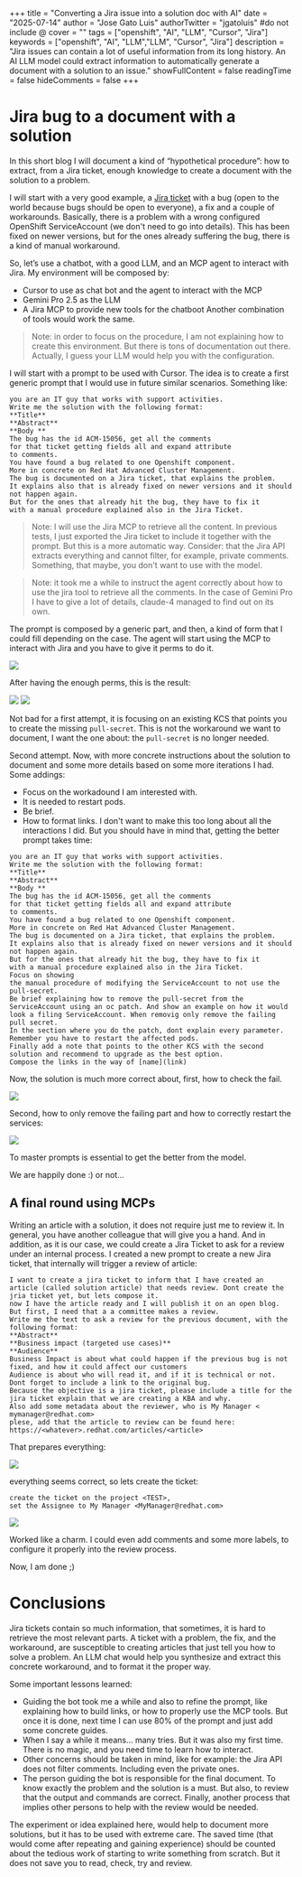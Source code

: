 +++
title = "Converting a Jira issue into a solution doc with AI"
date = "2025-07-14"
author = "Jose Gato Luis"
authorTwitter = "jgatoluis" #do not include @
cover = ""
tags = ["openshift", "AI", "LLM", "Cursor", "Jira"]
keywords = ["openshift", "AI", "LLM","LLM", "Cursor", "Jira"]
description = "Jira issues can contain a lot of useful information from its long history. An AI LLM model could extract information to automatically generate a document with a solution to an issue."
showFullContent = false
readingTime = false
hideComments = false
+++

# Jira bug to a document with a solution

In this short blog I will document a kind of “hypothetical procedure”: how to extract, from a Jira ticket, enough knowledge to create a document with the solution to a problem.

I will start with a very good example, a [Jira ticket](https://issues.redhat.com/browse/ACM-15056) with a bug (open to the world because bugs should be open to everyone), a fix and a couple of workarounds. Basically, there is a problem with a wrong configured OpenShift ServiceAccount (we don't need to go into details). This has been fixed on newer versions, but for the ones already suffering the bug, there is a kind of manual workaround. 

So, let’s use a chatbot, with a good LLM, and an MCP agent to interact with Jira. My environment will be composed by:
 * Cursor to use as  chat bot and the agent to interact with the MCP
 * Gemini Pro 2.5 as the LLM
 * A Jira MCP to provide new tools for the chatboot
Another combination of tools would work the same.

> Note: in order to focus on the procedure, I am not explaining how to create this environment. But there is tons of documentation out there. Actually, I guess your LLM would help you with the configuration.

I will start with a prompt to be used with Cursor. The idea is to create a first generic prompt that I would use in future similar scenarios. Something like:

```prompt
you are an IT guy that works with support activities.
Write me the solution with the following format:
**Title**
**Abstract**
**Body **
The bug has the id ACM-15056, get all the comments 
for that ticket getting fields all and expand attribute
to comments.
You have found a bug related to one Openshift component.
More in concrete on Red Hat Advanced Cluster Management.
The bug is documented on a Jira ticket, that explains the problem.
It explains also that is already fixed on newer versions and it should not happen again.
But for the ones that already hit the bug, they have to fix it
with a manual procedure explained also in the Jira Ticket.
```

> Note: I will use the Jira MCP to retrieve all the content. In previous tests, I just exported the Jira ticket to include it together with the prompt. But this is a more automatic way. Consider: that the Jira API extracts everything and cannot filter, for example, private comments. Something, that maybe, you don't want to use with the model.

> Note: it took me a while to instruct the agent correctly about how to use the jira tool to retrieve all the comments. In the case of Gemini Pro I have to give a lot of details, claude-4 managed to find out on its own.

The prompt is composed by a generic part, and then, a kind of form that I could fill depending on the case. The agent will start using the MCP to interact with Jira and you have to give it perms to do it.

![](assets/from_jira_to_solution_20250714124842738.png)

After having the enough perms, this is the result:

![](assets/from_jira_to_solution_20250714134133461.png)
![](assets/from_jira_to_solution_20250714134202370.png)

Not bad for a first attempt, it is focusing on an existing KCS that points you to create the missing `pull-secret`. This is not the workaround we want to document, I want the one about: the `pull-secret` is no longer needed.

Second attempt. Now, with more concrete instructions about the solution to document and some more details based on some more iterations I had. Some addings:
 * Focus on the workadound I am interested with.
 * It is needed to restart pods.
 * Be brief.
 * How to format links.
I don't want to make this too long about all the interactions I did. But you should have in mind that, getting the better prompt takes time:

```prompt
you are an IT guy that works with support activities.
Write me the solution with the following format:
**Title**
**Abstract**
**Body **
The bug has the id ACM-15056, get all the comments 
for that ticket getting fields all and expand attribute
to comments. 
You have found a bug related to one Openshift component.
More in concrete on Red Hat Advanced Cluster Management.
The bug is documented on a Jira ticket, that explains the problem.
It explains also that is already fixed on newer versions and it should not happen again.
But for the ones that already hit the bug, they have to fix it
with a manual procedure explained also in the Jira Ticket.
Focus on showing
the manual procedure of modifying the ServiceAccount to not use the pull-secret.
Be brief explaining how to remove the pull-secret from the ServiceAccount using an oc patch. And show an example on how it would look a filing ServiceAccount. When removig only remove the failing pull secret.
In the section where you do the patch, dont explain every parameter.
Remember you have to restart the affected pods.
Finally add a note that points to the other KCS with the second solution and recommend to upgrade as the best option.
Compose the links in the way of [name](link)
```

Now, the solution is much more correct about, first, how to check the fail. 

![](assets/from_jira_to_solution_20250714132429413.png)

Second, how to only remove the failing part and how to correctly restart the services:

![](assets/from_jira_to_solution_20250714132538258.png)

To master prompts is essential to get the better from the model.

We are happily done :) or not...

## A final round using MCPs

Writing an article with a solution, it does not require just me to review it. In general, you have another colleague that will give you a hand. And in addition, as it is our case, we could create a Jira Ticket to ask for a review under an internal process.
I created a new prompt to create a new Jira ticket, that internally will trigger a review of article:

```prompt
I want to create a jira ticket to inform that I have created an article (called solution article) that needs review. Dont create the jria ticket yet, but lets compose it.
now I have the article ready and I will publish it on an open blog. But first, I need that a a committee makes a review.
Write me the text to ask a review for the previous document, with the following format:
**Abstract**
**Business impact (targeted use cases)**
**Audience**
Business Impact is about what could happen if the previous bug is not fixed, and how it could affect our customers
Audience is about who will read it, and if it is technical or not. Dont forget to include a link to the original bug.
Because the objective is a jira ticket, please include a title for the jira ticket explain that we are creating a KBA and why.
Also add some metadata about the reviewer, who is My Manager < mymanager@redhat.com>
plese, add that the article to review can be found here: https://<whatever>.redhat.com/articles/<article>
```

That prepares everything:

![](assets/from_jira_to_solution_20250714125412789.png)

everything seems correct, so lets create the ticket:

```prompt
create the ticket on the project <TEST>,
set the Assignee to My Manager <MyManager@redhat.com>
```

![](assets/from_jira_to_solution_20250714125551768.png)	

Worked like a charm. I could even add comments and some more labels, to configure it properly into the review process.

Now, I am done ;)

# Conclusions

Jira tickets contain so much information, that sometimes, it is hard to retrieve the most relevant parts. A ticket with a problem, the fix, and the workaround, are susceptible to creating articles that just tell you how to solve a problem. An LLM chat would help you synthesize and extract this concrete workaround, and to format it the proper way.
 
Some important lessons learned:
 * Guiding the bot took me a while and also to refine the prompt, like explaining how to build links, or how to properly use the MCP tools. But once it is done, next time I can use 80% of the prompt and just add some concrete guides.
 * When I say a while it means… many tries. But it was also my first time. There is no magic, and you need time to learn how to interact. 
 * Other concerns should be taken in mind, like for example: the Jira API does not filter comments. Including even the private ones. 
 * The person guiding the bot is responsible for the final document. To know exactly the problem and the solution is a must. But also, to review that the output and commands are correct. Finally, another process that implies other persons to help with the review would be needed.

The experiment or idea explained here, would help to document more solutions, but it has to be used with extreme care. The saved time (that would come after repeating and gaining experience) should be counted about the tedious work of starting to write something from scratch. But it does not save you to read, check, try and review. 
